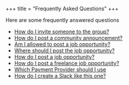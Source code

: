 +++
title = "Frequently Asked Questions"
+++

Here are some frequently answered questions

- [How do I invite someone to the group?](/faqs/howtoinvite)
- [How do I post a community announcement?](/faqs/howtoannounce)
- [Am I allowed to post a job opportunity?](/faqs/canipostajob)
- [Where should I post the job opportunity?](/faqs/wheredoipostmyjob)
- [How do I post a job opportunity?](/faqs/howtojobpost)
- [How do I post a freelance job opportunity?](/faqs/howtojobpost-freelance)
- [Which Payment Provider should I use](/faqs/paymentproviders)
- [How do I create a Slack like this one?](/faqs/howtocreateslack)